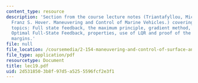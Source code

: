 ```yaml
---
content_type: resource
description: 'Section from the course lecture notes (Triantafyllou, Michael S., and
  Franz S. Hover. Maneuvering and Control of Marine Vehicles.) covering the following
  topics: Full state feedback, the maximum principle, gradient method, LQR solution,
  Optimal Full-State Feedback, properties, use of LQR and proof of the gain and phase
  margins.'
file: null
file_location: /coursemedia/2-154-maneuvering-and-control-of-surface-and-underwater-vehicles-13-49-fall-2004/2d5318503b8f97d5a5255596fcf2e3f1_lec19.pdf
file_type: application/pdf
resourcetype: Document
title: lec19.pdf
uid: 2d531850-3b8f-97d5-a525-5596fcf2e3f1
---
```

